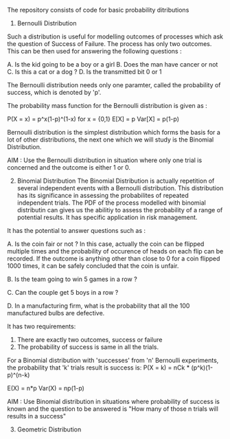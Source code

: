 The repository consists of code for basic probability ditributions


1. Bernoulli Distribution

Such a distribution is useful for modelling outcomes of processes which ask the question of Success of Failure.
The process has only two outcomes. This can be then used for answering the following questions :

A. Is the kid going to be a boy or a girl
B. Does the man have cancer or not
C. Is this a cat or a dog ?
D. Is the transmitted bit 0 or 1

The Bernoulli distribution needs only one paramter, called the probability of success, which is denoted by 'p'.

The probability mass function for the Bernoulli distribution is given as :

P(X = x) = p^x(1-p)^(1-x) for x = {0,1}
E[X] = p
Var[X] = p(1-p)

Bernoulli distribution is the simplest distribution which forms the basis for a lot of other distributions, the next one which we
will study is the Binomial Distribution.


AIM : Use the Bernoulli distribution in situation where only one trial is concerned and the outcome is either 1 or 0.

2. Binomial Distribution
The Binomial Distribution is actually repetition of several independent events with a Bernoulli distribution. This distribution has its significance in
assessing the probabilites of repeated independent trials. The PDF of the process modelled with binomial distributin can gives us the abilitiy to assess the
probability of a range of potential results. It has specific application in risk management.

It has the potential to answer questions such as :

A. Is the coin fair or not ? In this case, actually the coin can be flipped multiple times and the probability of occurence of heads on each flip can be recorded. If the outcome is anything other than
close to 0 for a coin flipped 1000 times, it can be safely concluded that the coin is unfair.

B. Is the team going to win 5 games in a row ?

C. Can the couple get 5 boys in a row ?

D. In a manufacturing firm, what is the probability that all the 100 manufactured bulbs are defective.

It has two requirements:

1. There are exactly two outcomes, success or failure
2. The probability of success is same in all the trials.

For a Binomial distribution with 'successes' from 'n' Bernoulli experiments, the probability that 'k' trials result is success is:
P(X = k) = nCk * (p^k)(1-p)^(n-k)

E(X) = n*p
Var(X) = np(1-p)

AIM : Use Binomial distribution in situations where probability of success is known and the question to be answered is "How many of those n trials will results in a success"

3. Geometric Distribution
